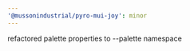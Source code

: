 ```yaml
---
'@mussonindustrial/pyro-mui-joy': minor
---
```


refactored palette properties to --palette namespace
